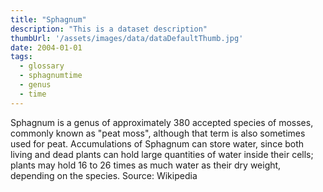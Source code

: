 ```yaml
---
title: "Sphagnum"
description: "This is a dataset description"
thumbUrl: '/assets/images/data/dataDefaultThumb.jpg'
date: 2004-01-01
tags:
  - glossary
  - sphagnumtime 
  - genus 
  - time
---
```


Sphagnum is a genus of approximately 380 accepted species of mosses, commonly known as "peat moss", although that term is also sometimes used for peat. Accumulations of Sphagnum can store water, since both living and dead plants can hold large quantities of water inside their cells; plants may hold 16 to 26 times as much water as their dry weight, depending on the species.
Source: Wikipedia